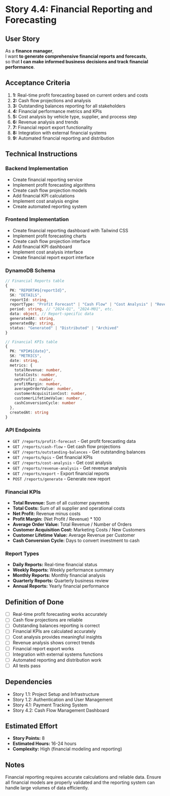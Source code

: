 # Story 4.4: Financial Reporting and Forecasting

## User Story

As a **finance manager**,  
I want **to generate comprehensive financial reports and forecasts**,  
so that **I can make informed business decisions and track financial performance**.

## Acceptance Criteria

1. **1:** Real-time profit forecasting based on current orders and costs
2. **2:** Cash flow projections and analysis
3. **3:** Outstanding balances reporting for all stakeholders
4. **4:** Financial performance metrics and KPIs
5. **5:** Cost analysis by vehicle type, supplier, and process step
6. **6:** Revenue analysis and trends
7. **7:** Financial report export functionality
8. **8:** Integration with external financial systems
9. **9:** Automated financial reporting and distribution

## Technical Instructions

### Backend Implementation

- Create financial reporting service
- Implement profit forecasting algorithms
- Create cash flow projection models
- Add financial KPI calculations
- Implement cost analysis engine
- Create automated reporting system

### Frontend Implementation

- Create financial reporting dashboard with Tailwind CSS
- Implement profit forecasting charts
- Create cash flow projection interface
- Add financial KPI dashboard
- Implement cost analysis interface
- Create financial report export interface

### DynamoDB Schema

```typescript
// Financial Reports table
{
  PK: "REPORT#${reportId}",
  SK: "DETAILS",
  reportId: string,
  reportType: "Profit Forecast" | "Cash Flow" | "Cost Analysis" | "Revenue Analysis" | "KPI Dashboard",
  period: string, // "2024-Q1", "2024-M01", etc.
  data: object, // Report-specific data
  generatedAt: string,
  generatedBy: string,
  status: "Generated" | "Distributed" | "Archived"
}

// Financial KPIs table
{
  PK: "KPI#${date}",
  SK: "METRICS",
  date: string,
  metrics: {
    totalRevenue: number,
    totalCosts: number,
    netProfit: number,
    profitMargin: number,
    averageOrderValue: number,
    customerAcquisitionCost: number,
    customerLifetimeValue: number,
    cashConversionCycle: number
  },
  createdAt: string
}
```

### API Endpoints

- `GET /reports/profit-forecast` - Get profit forecasting data
- `GET /reports/cash-flow` - Get cash flow projections
- `GET /reports/outstanding-balances` - Get outstanding balances
- `GET /reports/kpis` - Get financial KPIs
- `GET /reports/cost-analysis` - Get cost analysis
- `GET /reports/revenue-analysis` - Get revenue analysis
- `GET /reports/export` - Export financial reports
- `POST /reports/generate` - Generate new report

### Financial KPIs

- **Total Revenue:** Sum of all customer payments
- **Total Costs:** Sum of all supplier and operational costs
- **Net Profit:** Revenue minus costs
- **Profit Margin:** (Net Profit / Revenue) \* 100
- **Average Order Value:** Total Revenue / Number of Orders
- **Customer Acquisition Cost:** Marketing Costs / New Customers
- **Customer Lifetime Value:** Average Revenue per Customer
- **Cash Conversion Cycle:** Days to convert investment to cash

### Report Types

- **Daily Reports:** Real-time financial status
- **Weekly Reports:** Weekly performance summary
- **Monthly Reports:** Monthly financial analysis
- **Quarterly Reports:** Quarterly business review
- **Annual Reports:** Yearly financial performance

## Definition of Done

- [ ] Real-time profit forecasting works accurately
- [ ] Cash flow projections are reliable
- [ ] Outstanding balances reporting is correct
- [ ] Financial KPIs are calculated accurately
- [ ] Cost analysis provides meaningful insights
- [ ] Revenue analysis shows correct trends
- [ ] Financial report export works
- [ ] Integration with external systems functions
- [ ] Automated reporting and distribution work
- [ ] All tests pass

## Dependencies

- Story 1.1: Project Setup and Infrastructure
- Story 1.2: Authentication and User Management
- Story 4.1: Payment Tracking System
- Story 4.2: Cash Flow Management Dashboard

## Estimated Effort

- **Story Points:** 8
- **Estimated Hours:** 16-24 hours
- **Complexity:** High (financial modeling and reporting)

## Notes

Financial reporting requires accurate calculations and reliable data. Ensure all financial models are properly validated and the reporting system can handle large volumes of data efficiently.
